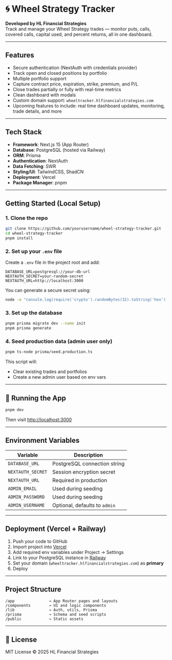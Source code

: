 # 🌀 Wheel Strategy Tracker

**Developed by HL Financial Strategies**  
Track and manage your Wheel Strategy trades — monitor puts, calls, covered calls, capital used, and percent returns, all in one dashboard.

---

## Features

- Secure authentication (NextAuth with credentials provider)
- Track open and closed positions by portfolio
- Multiple portfolio support
- Capture contract price, expiration, strike, premium, and P/L
- Close trades partially or fully with real-time metrics
- Clean dashboard with modals
- Custom domain support: `wheeltracker.hlfinancialstrategies.com`
- Upcoming features to include: real time dashboard updates, monitoring, trade details, and more

---

## Tech Stack

- **Framework**: Next.js 15 (App Router)
- **Database**: PostgreSQL (hosted via Railway)
- **ORM**: Prisma
- **Authentication**: NextAuth
- **Data Fetching**: SWR
- **Styling/UI**: TailwindCSS, ShadCN
- **Deployment**: Vercel
- **Package Manager**: pnpm

---

## Getting Started (Local Setup)

### 1. Clone the repo

```bash
git clone https://github.com/yourusername/wheel-strategy-tracker.git
cd wheel-strategy-tracker
pnpm install
```

### 2. Set up your `.env` file

Create a `.env` file in the project root and add:

```env
DATABASE_URL=postgresql://your-db-url
NEXTAUTH_SECRET=your-random-secret
NEXTAUTH_URL=http://localhost:3000
```

You can generate a secure secret using:

```bash
node -e "console.log(require('crypto').randomBytes(32).toString('hex'))"
```

### 3. Set up the database

```bash
pnpm prisma migrate dev --name init
pnpm prisma generate
```

### 4. Seed production data (admin user only)

```bash
pnpm ts-node prisma/seed.production.ts
```

This script will:
- Clear existing trades and portfolios
- Create a new admin user based on env vars

---

## 🧪 Running the App

```bash
pnpm dev
```

Then visit [http://localhost:3000](http://localhost:3000)

---

## Environment Variables

| Variable               | Description                                |
|------------------------|--------------------------------------------|
| `DATABASE_URL`         | PostgreSQL connection string               |
| `NEXTAUTH_SECRET`      | Session encryption secret                  |
| `NEXTAUTH_URL`         | Required in production                     |
| `ADMIN_EMAIL`          | Used during seeding                        |
| `ADMIN_PASSWORD`       | Used during seeding                        |
| `ADMIN_USERNAME`       | Optional, defaults to `admin`              |

---

## Deployment (Vercel + Railway)

1. Push your code to GitHub
2. Import project into [Vercel](https://vercel.com)
3. Add required env variables under Project → Settings
4. Link to your PostgreSQL instance in [Railway](https://railway.app)
5. Set your domain (`wheeltracker.hlfinancialstrategies.com`) as **primary**
6. Deploy

---

## Project Structure

```
/app               → App Router pages and layouts
/components        → UI and logic components
/lib               → Auth, utils, Prisma
/prisma            → Schema and seed scripts
/public            → Static assets
```

---

## 🪪 License

MIT License © 2025 HL Financial Strategies
